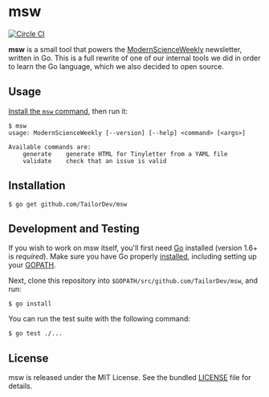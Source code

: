 msw
===

[![Circle CI](https://circleci.com/gh/TailorDev/msw.svg?style=svg)](https://circleci.com/gh/TailorDev/msw)

**msw** is a small tool that powers the
[ModernScienceWeekly](https://tinyletter.com/ModernScienceWeekly) newsletter,
written in Go. This is a full rewrite of one of our internal tools we did in
order to learn the Go language, which we also decided to open source.


## Usage

[Install the `msw` command](#installation), then run it:

    $ msw
    usage: ModernScienceWeekly [--version] [--help] <command> [<args>]

    Available commands are:
        generate    generate HTML for Tinyletter from a YAML file
        validate    check that an issue is valid


## Installation

    $ go get github.com/TailorDev/msw


## Development and Testing

If you wish to work on msw itself, you'll first need [Go](https://golang.org)
installed (version 1.6+ is _required_). Make sure you have Go properly
[installed](https://golang.org/doc/install), including setting up your
[GOPATH](https://golang.org/doc/code.html#GOPATH).

Next, clone this repository into `$GOPATH/src/github.com/TailorDev/msw`, and
run:

    $ go install

You can run the test suite with the following command:

    $ go test ./...


## License

msw is released under the MIT License. See the bundled [LICENSE](LICENSE.md)
file for details.
